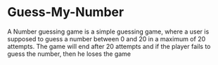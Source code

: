 # Guess-My-Number
A Number guessing game is a simple guessing game, where a user is supposed to guess a number between 0 and 20 in a maximum of 20 attempts. The game will end after 20 attempts and if the player fails to guess the number, then he loses the game
